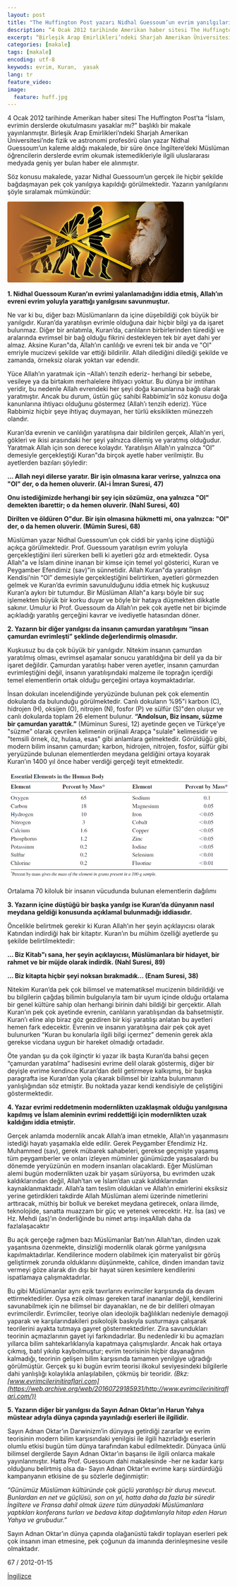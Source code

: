 ```yaml
---
layout: post
title: "The Huffington Post yazarı Nidhal Guessoum’un evrim yanılgıları"
description: “4 Ocak 2012 tarihinde Amerikan haber sitesi The Huffington Post’ta ’İslam, evrimin derslerde okutulmasını yasaklar mı?’ başlıklı bir makale yayınlanmıştır.“
excerpt: “Birleşik Arap Emirlikleri’ndeki Sharjah Amerikan Üniversitesi’nde fizik ve astronomi profesörü olan yazar Nidhal Guessoum’un kaleme aldığı makalede, bir süre önce İngiltere’deki Müslüman öğrencilerin derslerde evrim okumak istemedikleriyle ilgili uluslararası medyada geniş yer bulan haber ele alınmıştır.“
categories: [makale]
tags: [makale]
encoding: utf-8
keywods: evrim, Kuran,  yasak
lang: tr
feature_video: 
image:
  feature: huff.jpg
---
```




4 Ocak 2012 tarihinde Amerikan haber sitesi The Huffington Post’ta “İslam, evrimin derslerde okutulmasını yasaklar mı?” başlıklı bir makale yayınlanmıştır. Birleşik Arap Emirlikleri’ndeki Sharjah Amerikan Üniversitesi’nde fizik ve astronomi profesörü olan yazar Nidhal Guessoum’un kaleme aldığı makalede, bir süre önce İngiltere’deki Müslüman öğrencilerin derslerde evrim okumak istemedikleriyle ilgili uluslararası medyada geniş yer bulan haber ele alınmıştır.

Söz konusu makalede, yazar Nidhal Guessoum’un gerçek ile hiçbir şekilde bağdaşmayan pek çok yanılgıya kapıldığı görülmektedir. Yazarın yanılgılarını şöyle sıralamak mümkündür:

![elements](/images/Evrim-Teorisi-Darwin.jpg "elements")

**1. Nidhal Guessoum Kuran’ın evrimi yalanlamadığını iddia etmiş, Allah’ın evreni evrim yoluyla yarattığı yanılgısını savunmuştur.**

Ne var ki bu, diğer bazı Müslümanların da içine düşebildiği çok büyük bir yanılgıdır. Kuran’da yaratılışın evrimle olduğuna dair hiçbir bilgi ya da işaret bulunmaz. Diğer bir anlatımla, Kuran’da, canlıların birbirlerinden türediği ve aralarında evrimsel bir bağ olduğu fikrini destekleyen tek bir ayet dahi yer almaz. Aksine Kuran"da, Allah’ın canlılığı ve evreni tek bir anda ve "Ol" emriyle mucizevi şekilde var ettiği bildirilir. Allah dilediğini dilediği şekilde ve zamanda, örneksiz olarak yoktan var edendir.

Yüce Allah’ın yaratmak için –Allah’ı tenzih ederiz- herhangi bir sebebe, vesileye ya da birtakım merhalelere ihtiyacı yoktur. Bu dünya bir imtihan yeridir, bu nedenle Allah evrendeki her şeyi doğa kanunlarına bağlı olarak yaratmıştır. Ancak bu durum, üstün güç sahibi Rabbimiz’in söz konusu doğa kanunlarına ihtiyacı olduğunu göstermez (Allah’ı tenzih ederiz). Yüce Rabbimiz hiçbir şeye ihtiyaç duymayan, her türlü eksiklikten münezzeh olandır.

Kuran’da evrenin ve canlılığın yaratılışına dair bildirilen gerçek, Allah’ın yeri, gökleri ve ikisi arasındaki her şeyi yalnızca dilemiş ve yaratmış olduğudur. Yaratmak Allah için son derece kolaydır. Yaratılışın Allah’ın yalnızca “Ol” demesiyle gerçekleştiği Kuran"da birçok ayetle haber verilmiştir. Bu ayetlerden bazıları şöyledir:

**… Allah neyi dilerse yaratır. Bir işin olmasına karar verirse, yalnızca ona "Ol" der, o da hemen oluverir. (Al-i İmran Suresi, 47)**

**Onu istediğimizde herhangi bir şey için sözümüz, ona yalnızca "Ol" demekten ibarettir; o da hemen oluverir. (Nahl Suresi, 40)**

**Dirilten ve öldüren O"dur. Bir işin olmasına hükmetti mi, ona yalnızca: "Ol" der, o da hemen oluverir. (Mümin Suresi, 68)**

Müslüman yazar Nidhal Guessoum’un çok ciddi bir yanlış içine düştüğü açıkça görülmektedir. Prof. Guessoum yaratılışın evrim yoluyla gerçekleştiğini ileri sürerken belli ki ayetleri göz ardı etmektedir. Oysa Allah"a ve İslam dinine inanan bir kimse için temel yol gösterici, Kuran ve Peygamber Efendimiz (sav)"in sünnetidir. Allah Kuran"da yaratılışın Kendisi’nin “Ol” demesiyle gerçekleştiğini belirtirken, ayetleri görmezden gelmek ve Kuran’da evrimin savunulduğunu iddia etmek hiç kuşkusuz Kuran’a aykırı bir tutumdur. Bir Müslüman Allah"a karşı böyle bir suç işlemekten büyük bir korku duyar ve böyle bir hataya düşmekten dikkatle sakınır. Umulur ki Prof. Guessoum da Allah’ın pek çok ayetle net bir biçimde açıkladığı yaratılış gerçeğini kavrar ve ivediyetle hatasından döner.

**2\. Yazarın bir diğer yanılgısı da insanın çamurdan yaratılışını “insan çamurdan evrimleşti” şeklinde değerlendirmiş olmasıdır.**

Kuşkusuz bu da çok büyük bir yanılgıdır. Nitekim insanın çamurdan yaratılmış olması, evrimsel aşamalar sonucu yaratıldığına bir delil ya da bir işaret değildir. Çamurdan yaratılışı haber veren ayetler, insanın çamurdan evrimleştiğini değil, insanın yaratılışındaki malzeme ile toprağın içerdiği temel elementlerin ortak olduğu gerçeğini ortaya koymaktadırlar.

İnsan dokuları incelendiğinde yeryüzünde bulunan pek çok elementin dokularda da bulunduğu görülmektedir. Canlı dokuların %95"i karbon (C), hidrojen (H), oksijen (O), nitrojen (N), fosfor (P) ve sülfür (S)"den oluşur ve canlı dokularda toplam 26 element bulunur. **“Andolsun, Biz insanı, süzme bir çamurdan yarattık.”** (Müminun Suresi, 12) ayetinde geçen ve Türkçe’ye "süzme" olarak çevrilen kelimenin orijinali Arapça "sulale" kelimesidir ve "temsili örnek, öz, hulasa, esas" gibi anlamlara gelmektedir. Görüldüğü gibi, modern bilim insanın çamurdan; karbon, hidrojen, nitrojen, fosfor, sülfür gibi yeryüzünde bulunan elementlerden meydana geldiğini ortaya koyarak Kuran’ın 1400 yıl önce haber verdiği gerçeği teyit etmektedir.

![elements](/images/essential-elements-in-human-body.png "elements")

Ortalama 70 kiloluk bir insanın vücudunda bulunan elementlerin dağılımı

**3\. Yazarın içine düştüğü bir başka yanılgı ise Kuran’da dünyanın nasıl meydana geldiği konusunda açıklamal bulunmadığı iddiasıdır.**

Öncelikle belirtmek gerekir ki Kuran Allah’ın her şeyin açıklayıcısı olarak Katından indirdiği hak bir kitaptır. Kuran’ın bu mühim özelliği ayetlerde şu şekilde belirtilmektedir:

**... Biz Kitab"ı sana, her şeyin açıklayıcısı, Müslümanlara bir hidayet, bir rahmet ve bir müjde olarak indirdik. (Nahl Suresi, 89)**

**... Biz kitapta hiçbir şeyi noksan bırakmadık… (Enam Suresi, 38)**

Nitekim Kuran’da pek çok bilimsel ve matematiksel mucizenin bildirildiği ve bu bilgilerin çağdaş bilimin bulgularıyla tam bir uyum içinde olduğu ortalama bir genel kültüre sahip olan herhangi birinin dahi bildiği bir gerçektir. Allah Kuran’ın pek çok ayetinde evrenin, canlıların yaratılışından da bahsetmiştir. Kuran’ı eline alıp biraz göz gezdiren bir kişi yaratılışı anlatan bu ayetleri hemen fark edecektir. Evrenin ve insanın yaratılışına dair pek çok ayet bulunurken “Kuran bu konularla ilgili bilgi içermez” demenin gerek akla gerekse vicdana uygun bir hareket olmadığı ortadadır.

Öte yandan şu da çok ilginçtir ki yazar ilk başta Kuran’da bahsi geçen “çamurdan yaratılma” hadisesini evrime delil olarak göstermiş, diğer bir deyişle evrime kendince Kuran’dan delil getirmeye kalkışmış, bir başka paragrafta ise Kuran’dan yola çıkarak bilimsel bir izahta bulunmanın yanlışlığından söz etmiştir. Bu noktada yazar kendi kendisiyle de çeliştiğini göstermektedir.

**4\. Yazar evrimi reddetmenin modernlikten uzaklaşmak olduğu yanılgısına kapılmış ve İslam aleminin evrimi reddettiği için modernlikten uzak kaldığını iddia etmiştir.**

Gerçek anlamda modernlik ancak Allah’a iman etmekle, Allah’ın yaşanmasını istediği hayatı yaşamakla elde edilir. Gerek Peygamber Efendimiz Hz. Muhammed (sav), gerek mübarek sahabeleri, gerekse geçmişte yaşamış tüm peygamberler ve onları izleyen müminler günümüzde yaşasalardı bu dönemde yeryüzünün en modern insanları olacaklardı. Eğer Müslüman alemi bugün modernlikten uzak bir yaşam sürüyorsa, bu evrimden uzak kaldıklarından değil, Allah’tan ve İslam’dan uzak kaldıklarından kaynaklanmaktadır. Allah’a tam teslim oldukları ve Allah’ın emirlerini eksiksiz yerine getirdikleri takdirde Allah Müslüman alemi üzerinde nimetlerini arttıracak, müthiş bir bolluk ve bereket meydana getirecek, onlara ilimde, teknolojide, sanatta muazzam bir güç ve yetenek verecektir. Hz. İsa (as) ve Hz. Mehdi (as)’ın önderliğinde bu nimet artışı inşaAllah daha da fazlalaşacaktır

Bu açık gerçeğe rağmen bazı Müslümanlar Batı’nın Allah’tan, dinden uzak yaşantısına özenmekte, dinsizliği modernlik olarak görme yanılgısına kapılmaktadırlar. Kendilerince modern olabilmek için materyalist bir görüş geliştirmek zorunda olduklarını düşünmekte, cahilce, dinden imandan taviz vermeyi göze alarak din dışı bir hayat süren kesimlere kendilerini ispatlamaya çalışmaktadırlar.

Bu gibi Müslümanlar aynı ezik tavırlarını evrimciler karşısında da devam ettirmektedirler. Oysa ezik olması gereken taraf inananlar değil, kendilerini savunabilmek için ne bilimsel bir dayanakları, ne de bir delilleri olmayan evrimcilerdir. Evrimciler, teoriye olan ideolojik bağlılıkları nedeniyle demagoji yaparak ve karşılarındakileri psikolojik baskıyla susturmaya çalışarak teorilerini ayakta tutmaya gayret göstermektedirler. Zira savundukları teorinin açmazlarının gayet iyi farkındadırlar. Bu nedenledir ki bu açmazları yıllarca bilim sahtekarlıklarıyla kapatmaya çalışmışlardır. Ancak hak ortaya çıkmış, batıl yıkılıp kaybolmuştur; evrim teorisinin hiçbir dayanağının kalmadığı, teorinin gelişen bilim karşısında tamamen yenilgiye uğradığı görülmüştür. Gerçek şu ki bugün evrim teorisi ilkokul seviyesindeki bilgilerle dahi yanlışlığı kolaylıkla anlaşılabilen, çökmüş bir teoridir.
 _(Bkz: [www.evrimcilerinitiraflari.com](https://web.archive.org/web/20160729185931/http://www.evrimcilerinitiraflari.com/))_

**5\. Yazarın diğer bir yanılgısı da Sayın Adnan Oktar’ın Harun Yahya müstear adıyla dünya çapında yayınladığı eserleri ile ilgilidir.**

Sayın Adnan Oktar’ın Darwinizm’in dünyaya getirdiği zararlar ve evrim teorisinin modern bilim karşısındaki yenilgisi ile ilgili hazırladığı eserlerin olumlu etkisi bugün tüm dünya tarafından kabul edilmektedir. Dünyaca ünlü bilimsel dergilerde Sayın Adnan Oktar’ın başarısı ile ilgili onlarca makale yayınlanmıştır. Hatta Prof. Guessoum dahi makalesinde -her ne kadar karşı olduğunu belirtmiş olsa da- Sayın Adnan Oktar’ın evrime karşı sürdürdüğü kampanyanın etkisine de şu sözlerle değinmiştir:

_“Günümüz Müslüman kültüründe çok güçlü yaratılışçı bir duruş mevcut. Bunlardan en net ve güçlüsü, son on yıl, hatta daha da fazla bir süredir İngiltere ve Fransa dahil olmak üzere tüm dünyadaki Müslümanlara yaptıkları konferans turları ve bedava kitap dağıtımlarıyla hitap eden Harun Yahya ve grubudur.”_

Sayın Adnan Oktar’ın dünya çapında olağanüstü takdir toplayan eserleri pek çok insanın iman etmesine, pek çoğunun da imanında derinleşmesine vesile olmaktadır.

67 / 2012-01-15

[İngilizce](https://web.archive.org/web/20160729185931/http://www.darwinism-watch.com/index.php?git=makale&medya_turu=148608)
